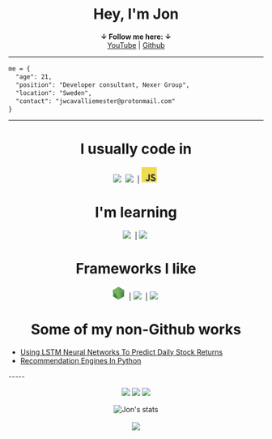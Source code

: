 <h1 align="center">Hey, I'm Jon</h1>
<p align="center">
  <b>↓ Follow me here: ↓</b><br>
  <a href="https://www.youtube.com/channel/UCp1peGEqkF1wl0MsrIvwNpg">YouTube</a> |
  <a href="https://github.com/jonmest">Github</a>
</p>

-----

```python3
me = {
  "age": 21,
  "position": "Developer consultant, Nexer Group",
  "location": "Sweden",
  "contact": "jwcavalliemester@protonmail.com"
}
```

-----

<h1 align="center">I usually code in</h1>

<p align="center"> 
  <code><img height="35"src="https://upload.wikimedia.org/wikipedia/fr/thumb/2/2e/Java_Logo.svg/131px-Java_Logo.svg.png"></code>&nbsp;
  <code><img height="30" src="https://upload.wikimedia.org/wikipedia/commons/thumb/c/c3/Python-logo-notext.svg/1024px-Python-logo-notext.svg.png"></code>&nbsp; |
  <code><img height="30" src="https://raw.githubusercontent.com/github/explore/80688e429a7d4ef2fca1e82350fe8e3517d3494d/topics/javascript/javascript.png"></code>&nbsp;
</p>

<h1 align="center">I'm learning</h1>

<p align="center"> 
  <code><img height="25" src="https://media.discordapp.net/attachments/795241931621924865/830929328728178708/ufdFD0CAiQAAAABJRU5ErkJggg.png"></code>&nbsp; |
  <code><img height="25" src="https://upload.wikimedia.org/wikipedia/commons/thumb/1/18/ISO_C%2B%2B_Logo.svg/1200px-ISO_C%2B%2B_Logo.svg.png"></code>&nbsp;
</p>

<h1 align="center">Frameworks I like</h1>

<p align="center"> 
  <code><img height="25" src="https://raw.githubusercontent.com/github/explore/80688e429a7d4ef2fca1e82350fe8e3517d3494d/topics/nodejs/nodejs.png"></code>&nbsp; |
  <code><img height="25" src="https://spring.io/images/spring-logo-9146a4d3298760c2e7e49595184e1975.svg"></code>&nbsp; |
  <code><img height="25" src="https://www.vincenthouba.com/assets/img/flask-logo.409c7035.jpg"></code>&nbsp;
</p>

<h1 align="center">Some of my non-Github works</h1>
<ul>
  <li>
    <a href="http://urn.kb.se/resolve?urn=urn:nbn:se:lnu:diva-106124">Using LSTM Neural Networks To Predict Daily Stock Returns</a>
  </li>
  <li>
    <a href="https://www.youtube.com/playlist?list=PLt5DdRgBv7ojbo_gqVdMXFoPr9bOUJD37">Recommendation Engines In Python</a>
  </li>
</ul>
-----

<p align="center">
  <img src="https://img.shields.io/github/followers/jonmest?style=social">
  <img src="https://img.shields.io/github/stars/jonmest?style=social">
  <img src="https://komarev.com/ghpvc/?username=jonmest&color=a15501">
</p>

<p align="center"> <img align="center" src="https://github-readme-stats.vercel.app/api?username=jonmest&show_icons=true&include_all_commits=true&show_icons=true&title_color=fff&icon_color=fdd870&text_color=d0902f&bg_color=151515" alt="Jon's stats" /> </p>

<p align="center"> <img align="center" src="https://github-readme-stats.vercel.app/api/top-langs/?username=jonmest&layout=compact&show_icons=true&title_color=fff&icon_color=fdd870&text_color=d0902f&bg_color=151515" /></p>

